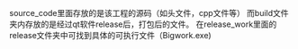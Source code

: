 source_code里面存放的是该工程的源码（如头文件，cpp文件等）
而build文件夹内存放的是经过qt软件release后，打包后的文件。
在release_work里面的release文件夹中可找到具体的可执行文件（Bigwork.exe)
